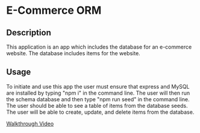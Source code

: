 
# E-Commerce ORM

## Description

This application is an app which includes the database for an e-commerce website. The database includes items for the website.


## Usage

To initiate and use this app the user must ensure that express and MySQL are installed by typing "npm i" in the command line. The user will then run the schema database and then type "npm run seed" in the command line. The user should be able to see a table of items from the database seeds. The user will be able to create, update, and delete items from the database.



[Walkthrough Video]()